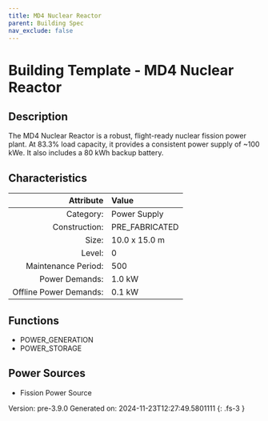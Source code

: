 ```yaml
---
title: MD4 Nuclear Reactor
parent: Building Spec
nav_exclude: false
---
```

# Building Template - MD4 Nuclear Reactor

## Description
The MD4 Nuclear Reactor is a robust, flight-ready nuclear fission power plant. At 83.3% load capacity, it provides a consistent power supply of ~100 kWe. It also includes a 80 kWh backup battery.

## Characteristics

| Attribute      | Value |
|--------:|:------|
|Category:|Power Supply|
|Construction:|PRE_FABRICATED|
|Size:|10.0 x 15.0 m|
|Level:|0|
|Maintenance Period:|500|
|Power Demands:|1.0 kW|
|Offline Power Demands:|0.1 kW|


## Functions
      
- POWER_GENERATION
- POWER_STORAGE


## Power Sources
      
- Fission Power Source


Version: pre-3.9.0 Generated on: 2024-11-23T12:27:49.5801111
{: .fs-3 }